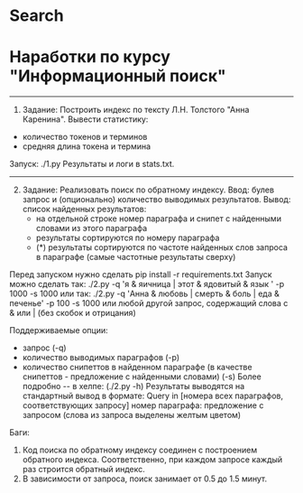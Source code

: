 Search
======

Наработки по курсу "Информационный поиск"
=======

-----------------------------------------
1) Задание:
Построить индекс по тексту Л.Н. Толстого "Анна Каренина". Вывести статистику:
 - количество токенов и терминов
 - средняя длина токена и термина


Запуск: ./1.py
Результаты и логи в stats.txt.

------------------------------------------
2) Задание: Реализовать поиск по обратному индексу.
Ввод: булев запрос и (опционально) количество выводимых результатов.
Вывод: список найденных результатов:
    - на отдельной строке номер параграфа и снипет с найденными словами из этого параграфа
    - результаты сортируются по номеру параграфа
    - (*) результаты сортируются по частоте найденных слов запроса в параграфе (самые частотные результаты сверху)


Перед запуском нужно сделать pip install -r requirements.txt
Запуск можно сделать так:
    ./2.py -q 'я & яичница | этот & ядовитый & язык ' -p 1000 -s 1000
или так:
    ./2.py -q 'Анна & любовь | смерть & боль | еда & печенье' -p 100 -s 1000
или любой другой запрос, содержащий слова с & или | (без скобок и отрицания)

Поддерживаемые опции:
 - запрос (-q)
 - количество выводимых параграфов (-p)
 - количество снипеттов в найденном параграфе (в качестве снипеттов - предложение с найденными словами) (-s)
Более подробно -- в хелпе: (./2.py -h)
Результаты выводятся на стандартный вывод в формате:
    Query in [номера всех параграфов, соответствующих запросу]
    номер параграфа:
        предложение с запросом (слова из запроса выделены желтым цветом)

Баги:
1. Код поиска по обратному индексу соединен с построением обратного индекса. Соответственно, при каждом запросе каждый раз строится обратный индекс.
2. В зависимости от запроса, поиск занимает от 0.5 до 1.5 минут.
